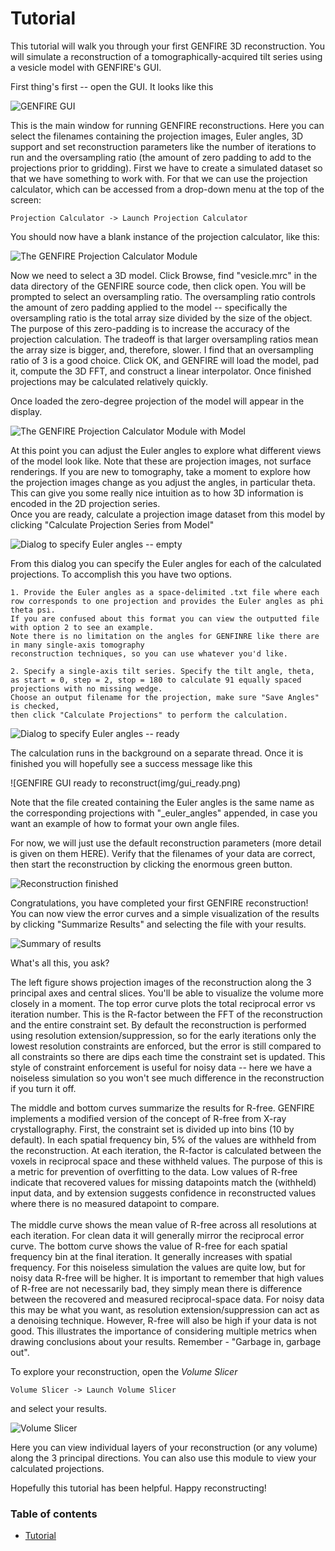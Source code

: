 # Tutorial

This tutorial will walk you through your first GENFIRE 3D reconstruction. You will 
simulate a reconstruction of a tomographically-acquired tilt series using a vesicle model 
with GENFIRE's GUI.

First thing's first -- open the GUI. It looks like this

![GENFIRE GUI](img/gui.png)

This is the main window for running GENFIRE reconstructions. Here you can select the filenames
containing the projection images, Euler angles, 3D support and set reconstruction parameters
like the number of iterations to run and the oversampling ratio (the amount of zero padding to add
to the projections prior to gridding). First we have to create a simulated dataset so that we have
something to work with. For that we can use the projection calculator, which can be accessed from a drop-down menu at the top of the screen:

	Projection Calculator -> Launch Projection Calculator

You should now have a blank instance of the projection calculator, like this:

![The GENFIRE Projection Calculator Module](img/ProjectionCalculator_blank.png)

Now we need to select a 3D model. Click Browse, find "vesicle.mrc" in the data
directory of the GENFIRE source code, then click open. You will be prompted to select
an oversampling ratio. The oversampling ratio controls the amount of zero padding applied 
to the model -- specifically the oversampling ratio is the total array size divided
by the size of the object. The purpose of this zero-padding is to increase the accuracy
of the projection calculation. The tradeoff is that larger oversampling ratios mean the
array size is bigger, and, therefore, slower. I find that an oversampling ratio of 3
is a good choice. Click OK, and GENFIRE will load the model, pad it,
compute the 3D FFT, and construct a linear interpolator. Once finished projections 
may be calculated relatively quickly.

Once loaded the zero-degree projection of the model will appear in the display.

![The GENFIRE Projection Calculator Module with Model](img/ProjectionCalculator_modelLoaded.png)

At this point you can adjust the Euler angles to explore what different views of the
model look like. Note that these are projection images, not surface renderings. If you 
are new to tomography, take a moment to explore how the projection images change as you
adjust the angles, in particular theta. This can give you some really nice intuition as 
to how 3D information is encoded in the 2D projection series.<br>
Once you are ready, calculate a projection image dataset from this model by clicking "Calculate Projection
Series from Model"

![Dialog to specify Euler angles -- empty](img/CalculateProjection_dialog_empty.png)

From this dialog you can specify the Euler angles for each of the calculated projections. 
To accomplish this you have two options.

	1. Provide the Euler angles as a space-delimited .txt file where each 
	row corresponds to one projection and provides the Euler angles as phi theta psi.
	If you are confused about this format you can view the outputted file with option 2 to see an example.
	Note there is no limitation on the angles for GENFINRE like there are in many single-axis tomography
	reconstruction techniques, so you can use whatever you'd like.

	2. Specify a single-axis tilt series. Specify the tilt angle, theta, 
	as start = 0, step = 2, stop = 180 to calculate 91 equally spaced projections with no missing wedge.
	Choose an output filename for the projection, make sure "Save Angles" is checked, 
	then click "Calculate Projections" to perform the calculation. 


![Dialog to specify Euler angles -- ready](img/CalculateProjection_dialog_ready.png)

The calculation runs in the background on a separate thread. Once it is finished you will hopefully see
a success message like this

![GENFIRE GUI ready to reconstruct(img/gui_ready.png)

Note that the file created containing the Euler angles is the same name as the corresponding
projections with "_euler_angles" appended, in case you want an example of how to format
your own angle files.

For now, we will just use the default reconstruction parameters (more detail is given on them HERE).
Verify that the filenames of your data are correct, then start the reconstruction
by clicking the enormous green button.

![Reconstruction finished](img/gui_finished.png)

Congratulations, you have completed your first GENFIRE reconstruction! You can now view 
the error curves and a simple visualization of the results by clicking "Summarize Results"
and selecting the file with your results.

![Summary of results](img/summarize_results.png)

What's all this, you ask?


The left figure shows projection images of the reconstruction along the 3 principal 
axes and central slices. You'll be able to visualize the volume more closely in a moment.
The top error curve plots the total reciprocal error vs iteration number. This is the R-factor
between the FFT of the reconstruction and the entire constraint set. By default the reconstruction
is performed using resolution extension/suppression, so for the early iterations only the lowest
resolution constraints are enforced, but the error is still compared to all constraints so there 
are dips each time the constraint set is updated. This style of constraint enforcement is useful 
for noisy data -- here we have a noiseless simulation so you won't see much difference in the 
reconstruction if you turn it off.


The middle and bottom curves summarize the results for R-free. GENFIRE implements a modified version 
of the concept of R-free from X-ray crystallography. First, the constraint set is divided up into
bins (10 by default). In each spatial frequency bin, 5% of the values are withheld from the reconstruction.
At each iteration, the R-factor is calculated between the voxels in reciprocal space and these withheld values.
The purpose of this is a metric for prevention of overfitting to the data. Low values of R-free indicate
that recovered values for missing datapoints match the (withheld) input data, and by extension 
suggests confidence in reconstructed values where there is no measured datapoint to compare.<br><br>
The middle curve shows the mean value of R-free across all resolutions at each iteration. For clean
data it will generally mirror the reciprocal error curve. The bottom curve shows the value of R-free for
each spatial frequency bin at the final iteration. It generally increases with spatial frequency. For this
noiseless simulation the values are quite low, but for noisy data R-free will be higher. It is important
to remember that high values of R-free are not necessarily bad, they simply mean there is difference between
the recovered and measured reciprocal-space data. For noisy data this may be what you want, as resolution
extension/suppression can act as a denoising technique. However, R-free will also be high if your data
is not good. This illustrates the importance of considering multiple metrics when drawing conclusions about 
your results. Remember - "Garbage in, garbage out".

To explore your reconstruction, open the *Volume Slicer*

	Volume Slicer -> Launch Volume Slicer

and select your results.

![Volume Slicer](img/volume_slicer.png)

Here you can view individual layers of your reconstruction (or any volume) along the 3 principal directions.
You can also use this module to view your calculated projections.

Hopefully this tutorial has been helpful. Happy reconstructing!
### Table of contents

- [Tutorial](#tutorial)